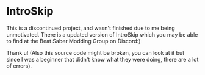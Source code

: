 # IntroSkip

This is a discontinued project, and wasn't finished due to me being unmotivated. There is a updated version of IntroSkip which you may be able to find at the Beat Saber Modding Group on Discord:) 

Thank u!
(Also this source code might be broken, you can look at it but since I was a beginner that didn't know what they were doing, there are a lot of errors).
